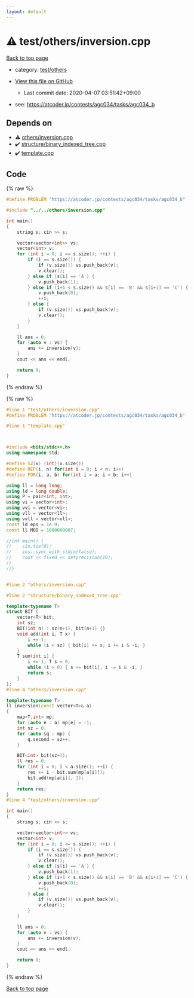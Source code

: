```yaml
---
layout: default
---
```


<!-- mathjax config similar to math.stackexchange -->
<script type="text/javascript" async
  src="https://cdnjs.cloudflare.com/ajax/libs/mathjax/2.7.5/MathJax.js?config=TeX-MML-AM_CHTML">
</script>
<script type="text/x-mathjax-config">
  MathJax.Hub.Config({
    TeX: { equationNumbers: { autoNumber: "AMS" }},
    tex2jax: {
      inlineMath: [ ['$','$'] ],
      processEscapes: true
    },
    "HTML-CSS": { matchFontHeight: false },
    displayAlign: "left",
    displayIndent: "2em"
  });
</script>

<script type="text/javascript" src="https://cdnjs.cloudflare.com/ajax/libs/jquery/3.4.1/jquery.min.js"></script>
<script src="https://cdn.jsdelivr.net/npm/jquery-balloon-js@1.1.2/jquery.balloon.min.js" integrity="sha256-ZEYs9VrgAeNuPvs15E39OsyOJaIkXEEt10fzxJ20+2I=" crossorigin="anonymous"></script>
<script type="text/javascript" src="../../../assets/js/copy-button.js"></script>
<link rel="stylesheet" href="../../../assets/css/copy-button.css" />


# :warning: test/others/inversion.cpp

<a href="../../../index.html">Back to top page</a>

* category: <a href="../../../index.html#387155223b8efcb396433364712bb3df">test/others</a>
* <a href="{{ site.github.repository_url }}/blob/master/test/others/inversion.cpp">View this file on GitHub</a>
    - Last commit date: 2020-04-07 03:51:42+09:00


* see: <a href="https://atcoder.jp/contests/agc034/tasks/agc034_b">https://atcoder.jp/contests/agc034/tasks/agc034_b</a>


## Depends on

* :warning: <a href="../../others/inversion.cpp.html">others/inversion.cpp</a>
* :heavy_check_mark: <a href="../../structure/binary_indexed_tree.cpp.html">structure/binary_indexed_tree.cpp</a>
* :heavy_check_mark: <a href="../../template.cpp.html">template.cpp</a>


## Code

<a id="unbundled"></a>
{% raw %}
```cpp
#define PROBLEM "https://atcoder.jp/contests/agc034/tasks/agc034_b"

#include "../../others/inversion.cpp"

int main()
{
    string s; cin >> s;

    vector<vector<int>> vs;
    vector<int> v;
    for (int i = 0; i <= s.size(); ++i) {
        if (i == s.size()) {
            if (v.size()) vs.push_back(v);
            v.clear();
        } else if (s[i] == 'A') {
            v.push_back(1);
        } else if (i+1 < s.size() && s[i] == 'B' && s[i+1] == 'C') {
            v.push_back(0);
            ++i;
        } else {
            if (v.size()) vs.push_back(v);
            v.clear();
        }
    }

    ll ans = 0;
    for (auto v : vs) {
        ans += inversion(v);
    }
    cout << ans << endl;

    return 0;
}

```
{% endraw %}

<a id="bundled"></a>
{% raw %}
```cpp
#line 1 "test/others/inversion.cpp"
#define PROBLEM "https://atcoder.jp/contests/agc034/tasks/agc034_b"

#line 1 "template.cpp"



#include <bits/stdc++.h>
using namespace std;

#define SZ(x) (int)(x.size())
#define REP(i, n) for(int i = 0; i < n; i++)
#define FOR(i, a, b) for(int i = a; i < b; i++)

using ll = long long;
using ld = long double;
using P = pair<int, int>;
using vi = vector<int>;
using vvi = vector<vi>;
using vll = vector<ll>;
using vvll = vector<vll>;
const ld eps = 1e-9;
const ll MOD = 1000000007;

//int main() {
//    cin.tie(0);
//    ios::sync_with_stdio(false);
//    cout << fixed << setprecision(10);
//
//}


#line 2 "others/inversion.cpp"

#line 2 "structure/binary_indexed_tree.cpp"

template<typename T>
struct BIT {
    vector<T> bit;
    int sz;
    BIT(int n) : sz(n+1), bit(n+1) {}
    void add(int i, T x) {
        i += 1;
        while (i < sz) { bit[i] += x; i += i & -i; }
    }
    T sum(int i) {
        i += 1; T s = 0;
        while (i > 0) { s += bit[i]; i -= i & -i; }
        return s;
    }
};
#line 4 "others/inversion.cpp"

template<typename T>
ll inversion(const vector<T>& a)
{
    map<T,int> mp;
    for (auto e : a) mp[e] = -1;
    int sz = 0;
    for (auto &q : mp) {
        q.second = sz++;
    }

    BIT<int> bit(sz+1);
    ll res = 0;
    for (int i = 0; i < a.size(); ++i) {
        res += i - bit.sum(mp[a[i]]);
        bit.add(mp[a[i]], 1);
    }
    return res;
}
#line 4 "test/others/inversion.cpp"

int main()
{
    string s; cin >> s;

    vector<vector<int>> vs;
    vector<int> v;
    for (int i = 0; i <= s.size(); ++i) {
        if (i == s.size()) {
            if (v.size()) vs.push_back(v);
            v.clear();
        } else if (s[i] == 'A') {
            v.push_back(1);
        } else if (i+1 < s.size() && s[i] == 'B' && s[i+1] == 'C') {
            v.push_back(0);
            ++i;
        } else {
            if (v.size()) vs.push_back(v);
            v.clear();
        }
    }

    ll ans = 0;
    for (auto v : vs) {
        ans += inversion(v);
    }
    cout << ans << endl;

    return 0;
}

```
{% endraw %}

<a href="../../../index.html">Back to top page</a>

